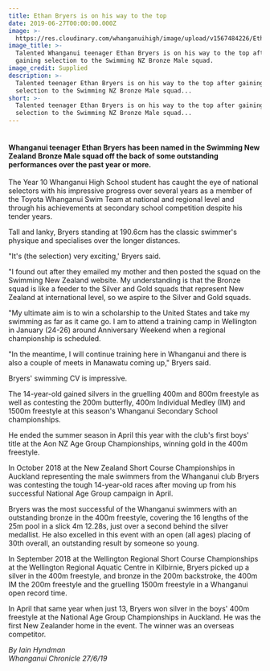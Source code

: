 ```yaml
---
title: Ethan Bryers is on his way to the top
date: 2019-06-27T00:00:00.000Z
image: >-
  https://res.cloudinary.com/whanganuihigh/image/upload/v1567484226/Ethan_Bryers_Chron_27.6.19.jpg
image_title: >-
  Talented Whanganui teenager Ethan Bryers is on his way to the top after
  gaining selection to the Swimming NZ Bronze Male squad.
image_credit: Supplied
description: >-
  Talented teenager Ethan Bryers is on his way to the top after gaining
  selection to the Swimming NZ Bronze Male squad...
short: >-
  Talented teenager Ethan Bryers is on his way to the top after gaining
  selection to the Swimming NZ Bronze Male squad...
---
```

<h4><br /><strong>Whanganui teenager Ethan Bryers has been named in the Swimming New Zealand Bronze Male squad off the back of some outstanding performances over the past year or more.</strong></h4>
<p>The Year 10 Whanganui High School student has caught the eye of national selectors with his impressive progress over several years as a member of the Toyota Whanganui Swim Team at national and regional level and through his achievements at secondary school competition despite his tender years.</p>
<p>Tall and lanky, Bryers standing at 190.6cm has the classic swimmer's physique and specialises over the longer distances.</p>
<p>"It's (the selection) very exciting,' Bryers said.</p>
<p>"I found out after they emailed my mother and then posted the squad on the Swimming New Zealand website. My understanding is that the Bronze squad is like a feeder to the Silver and Gold squads that represent New Zealand at international level, so we aspire to the Silver and Gold squads.</p>
<p>"My ultimate aim is to win a scholarship to the United States and take my swimming as far as it came go. I am to attend a training camp in Wellington in January (24-26) around Anniversary Weekend when a regional championship is scheduled.</p>
<p>"In the meantime, I will continue training here in Whanganui and there is also a couple of meets in Manawatu coming up," Bryers said.</p>
<p>Bryers' swimming CV is impressive.</p>
<p>The 14-year-old gained silvers in the gruelling 400m and 800m freestyle as well as contesting the 200m butterfly, 400m Individual Medley (IM) and 1500m freestyle at this season's Whanganui Secondary School championships.</p>
<p>He ended the summer season in April this year with the club's first boys' title at the Aon NZ Age Group Championships, winning gold in the 400m freestyle.</p>
<p>In October 2018 at the New Zealand Short Course Championships in Auckland representing the male swimmers from the Whanganui club Bryers was contesting the tough 14-year-old races after moving up from his successful National Age Group campaign in April.</p>
<p>Bryers was the most successful of the Whanganui swimmers with an outstanding bronze in the 400m freestyle, covering the 16 lengths of the 25m pool in a slick 4m 12.28s, just over a second behind the silver medallist. He also excelled in this event with an open (all ages) placing of 30th overall, an outstanding result by someone so young.</p>
<p>In September 2018 at the Wellington Regional Short Course Championships at the Wellington Regional Aquatic Centre in Kilbirnie, Bryers picked up a silver in the 400m freestyle, and bronze in the 200m backstroke, the 400m IM the 200m freestyle and the gruelling 1500m freestyle in a Whanganui open record time.</p>
<p>In April that same year when just 13, Bryers won silver in the boys' 400m freestyle at the National Age Group Championships in Auckland. He was the first New Zealander home in the event. The winner was an overseas competitor.</p>
<p><em>By Iain Hyndman<br />Whanganui Chronicle 27/6/19</em></p>
